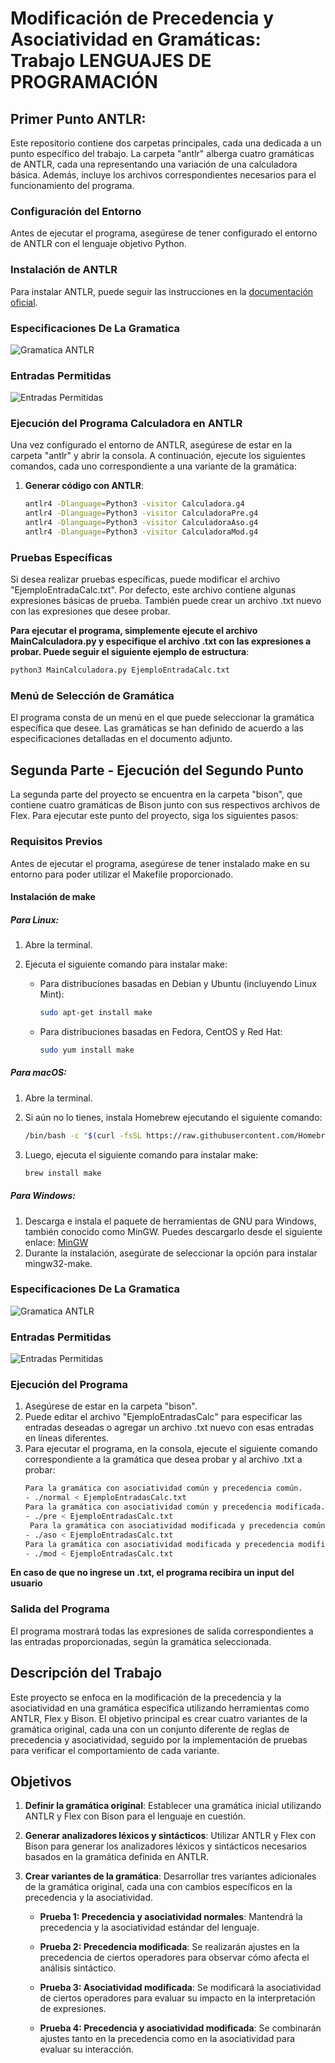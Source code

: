 # Modificación de Precedencia y Asociatividad en Gramáticas: Trabajo LENGUAJES DE PROGRAMACIÓN

## Primer Punto ANTLR:
Este repositorio contiene dos carpetas principales, cada una dedicada a un punto específico del trabajo. La carpeta "antlr" alberga cuatro gramáticas de ANTLR, cada una representando una variación de una calculadora básica. Además, incluye los archivos correspondientes necesarios para el funcionamiento del programa.

### Configuración del Entorno
Antes de ejecutar el programa, asegúrese de tener configurado el entorno de ANTLR con el lenguaje objetivo Python.

### Instalación de ANTLR
Para instalar ANTLR, puede seguir las instrucciones en la [documentación oficial](https://www.antlr.org).

### Especificaciones De La Gramatica
![Gramatica ANTLR](Images/GramaticaANTLR.png)

### Entradas Permitidas
![Entradas Permitidas](Images/EntradasANTLR.png)


### Ejecución del Programa Calculadora en ANTLR
Una vez configurado el entorno de ANTLR, asegúrese de estar en la carpeta "antlr" y abrir la consola. A continuación, ejecute los siguientes comandos, cada uno correspondiente a una variante de la gramática:

1. **Generar código con ANTLR**:
   ```bash
   antlr4 -Dlanguage=Python3 -visitor Calculadora.g4
   antlr4 -Dlanguage=Python3 -visitor CalculadoraPre.g4
   antlr4 -Dlanguage=Python3 -visitor CalculadoraAso.g4
   antlr4 -Dlanguage=Python3 -visitor CalculadoraMod.g4
   
### Pruebas Específicas
Si desea realizar pruebas específicas, puede modificar el archivo "EjemploEntradaCalc.txt". Por defecto, este archivo contiene algunas expresiones básicas de prueba. También puede crear un archivo .txt nuevo con las expresiones que desee probar.


**Para ejecutar el programa, simplemente ejecute el archivo MainCalculadora.py y especifique el archivo .txt con las expresiones a probar. Puede seguir el siguiente ejemplo de estructura**:

```bash
python3 MainCalculadora.py EjemploEntradaCalc.txt
```

### Menú de Selección de Gramática
El programa consta de un menú en el que puede seleccionar la gramática específica que desee. Las gramáticas se han definido de acuerdo a las especificaciones detalladas en el documento adjunto.


## Segunda Parte - Ejecución del Segundo Punto

La segunda parte del proyecto se encuentra en la carpeta "bison", que contiene cuatro gramáticas de Bison junto con sus respectivos archivos de Flex. Para ejecutar este punto del proyecto, siga los siguientes pasos:

### Requisitos Previos

Antes de ejecutar el programa, asegúrese de tener instalado make en su entorno para poder utilizar el Makefile proporcionado.

#### Instalación de make

##### Para Linux:

1. Abre la terminal.
2. Ejecuta el siguiente comando para instalar make:

   - Para distribuciones basadas en Debian y Ubuntu (incluyendo Linux Mint):

     ```bash
     sudo apt-get install make
     ```

   - Para distribuciones basadas en Fedora, CentOS y Red Hat:

     ```bash
     sudo yum install make
     ```

##### Para macOS:

1. Abre la terminal.
2. Si aún no lo tienes, instala Homebrew ejecutando el siguiente comando:

   ```bash
   /bin/bash -c "$(curl -fsSL https://raw.githubusercontent.com/Homebrew/install/HEAD/install.sh)"
   ```

3. Luego, ejecuta el siguiente comando para instalar make:

   ```bash
   brew install make
   ```

##### Para Windows:

1. Descarga e instala el paquete de herramientas de GNU para Windows, también conocido como MinGW. Puedes descargarlo desde el siguiente enlace: [MinGW](https://sourceforge.net/projects/mingw/)
2. Durante la instalación, asegúrate de seleccionar la opción para instalar mingw32-make.

### Especificaciones De La Gramatica
![Gramatica ANTLR](Images/GramaticaFlex.png)

### Entradas Permitidas
![Entradas Permitidas](Images/EntradasFlex.png)


### Ejecución del Programa

1. Asegúrese de estar en la carpeta "bison".
2. Puede editar el archivo "EjemploEntradasCalc" para especificar las entradas deseadas o agregar un archivo .txt nuevo con esas entradas en líneas diferentes.
4. Para ejecutar el programa, en la consola, ejecute el siguiente comando correspondiente a la gramática que desea probar y al archivo .txt a probar:
   ```bash
   Para la gramática con asociatividad común y precedencia común.
   - ./normal < EjemploEntradasCalc.txt
   Para la gramática con asociatividad común y precedencia modificada.
   - ./pre < EjemploEntradasCalc.txt
    Para la gramática con asociatividad modificada y precedencia común.
   - ./aso < EjemploEntradasCalc.txt
   Para la gramática con asociatividad modificada y precedencia modificada.
   - ./mod < EjemploEntradasCalc.txt
   ```

**En caso de que no ingrese un .txt, el programa recibira un input del usuario**
### Salida del Programa

El programa mostrará todas las expresiones de salida correspondientes a las entradas proporcionadas, según la gramática seleccionada.



## Descripción del Trabajo

Este proyecto se enfoca en la modificación de la precedencia y la asociatividad en una gramática específica utilizando herramientas como ANTLR, Flex y Bison. El objetivo principal es crear cuatro variantes de la gramática original, cada una con un conjunto diferente de reglas de precedencia y asociatividad, seguido por la implementación de pruebas para verificar el comportamiento de cada variante.

## Objetivos

1. **Definir la gramática original**: Establecer una gramática inicial utilizando ANTLR y Flex con Bison para el lenguaje en cuestión.

2. **Generar analizadores léxicos y sintácticos**: Utilizar ANTLR y Flex con Bison para generar los analizadores léxicos y sintácticos necesarios basados en la gramática definida en ANTLR.

3. **Crear variantes de la gramática**: Desarrollar tres variantes adicionales de la gramática original, cada una con cambios específicos en la precedencia y la asociatividad.
   
   - **Prueba 1: Precedencia y asociatividad normales**: Mantendrá la precedencia y la asociatividad estándar del lenguaje.
   
   - **Prueba 2: Precedencia modificada**: Se realizarán ajustes en la precedencia de ciertos operadores para observar cómo afecta el análisis sintáctico.
   
   - **Prueba 3: Asociatividad modificada**: Se modificará la asociatividad de ciertos operadores para evaluar su impacto en la interpretación de expresiones.
   
   - **Prueba 4: Precedencia y asociatividad modificada**: Se combinarán ajustes tanto en la precedencia como en la asociatividad para evaluar su interacción.
